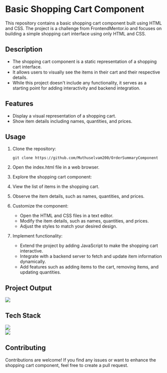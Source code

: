 # Basic Shopping Cart Component

This repository contains a basic shopping cart component built using HTML and CSS.
The project is a challenge from FrontendMentor.io and focuses on building a simple shopping cart interface using only HTML and CSS.

## Description

- The shopping cart component is a static representation of a shopping cart interface.
- It allows users to visually see the items in their cart and their respective details.
- While this project doesn't include any functionality, it serves as a starting point for adding interactivity and backend integration.

## Features

- Display a visual representation of a shopping cart.
- Show item details including names, quantities, and prices.

## Usage

1. Clone the repository:

   ```shell
   git clone https://github.com/Muthuselvam200/OrderSummaryComponent
   
2. Open the index.html file in a web browser.

3. Explore the shopping cart component:

4. View the list of items in the shopping cart.

5. Observe the item details, such as names, quantities, and prices.

6. Customize the component:

    - Open the HTML and CSS files in a text editor.
    - Modify the item details, such as names, quantities, and prices.
    - Adjust the styles to match your desired design.
7. Implement functionality:

    - Extend the project by adding JavaScript to make the shopping cart interactive.
    - Integrate with a backend server to fetch and update item information dynamically.
    - Add features such as adding items to the cart, removing items, and updating quantities.

## Project Output

<div>
<img src="https://user-images.githubusercontent.com/114568869/230567566-c09c503e-dbcf-4f84-865d-e662bf9de1fb.png">
</div>

## Tech Stack
<div>
<img src="https://img.shields.io/badge/HTML5-E34F26?style=for-the-badge&logo=html5&logoColor=white"><br>
<img src="https://img.shields.io/badge/CSS3-1572B6?style=for-the-badge&logo=css3&logoColor=white">
</div>

## Contributing

Contributions are welcome! If you find any issues or want to enhance the shopping cart component, feel free to create a pull request.
